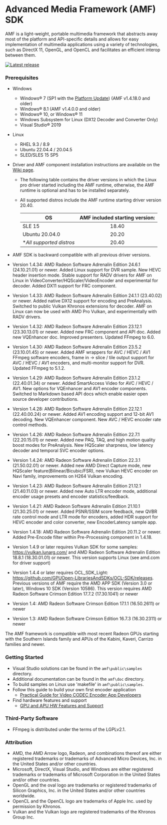 # Advanced Media Framework (AMF) SDK

AMF is a light-weight, portable multimedia framework that abstracts away most of the platform and API-specific details and allows for easy implementation of multimedia applications using a variety of technologies, such as DirectX 11, OpenGL, and OpenCL and facilitates an efficient interop between them.

<div>
  <a href="https://github.com/GPUOpen-LibrariesAndSDKs/AMF/releases/latest/"><img src="http://gpuopen-librariesandsdks.github.io/media/latest-release-button.svg" alt="Latest release" title="Latest release"></a>
</div>

### Prerequisites
* Windows
    * Windows&reg; 7 (SP1 with the [Platform Update](https://msdn.microsoft.com/en-us/library/windows/desktop/jj863687.aspx)) (AMF v1.4.18.0 and older)
    * Windows&reg; 8.1 (AMF v1.4.0.0 and older)
    * Windows&reg; 10, or Windows&reg; 11
    * Windows Subsystem for Linux (DX12 Decoder and Converter Only)
    * Visual Studio&reg; 2019
* Linux
    * RHEL 9.3 / 8.9
    * Ubuntu 22.04.4 / 20.04.5
    * SLED/SLES 15 SP5
* Driver and AMF component installation instructions are available on the [Wiki page](https://github.com/GPUOpen-LibrariesAndSDKs/AMF/wiki).
    * The following table contains the driver versions in which the Linux pro driver started including the AMF runtime, otherwise, the AMF runtime is optional and has to be installed separately.
    * All supported distros include the AMF runtime starting driver version 20.40.

      | OS                        | AMF included starting version:    |
      | -------------             |:-------------:                    |
      | SLE 15                    | 18.40                             |
      | Ubuntu 20.04.0            | 20.20                             |
      | \**All supported distros* | 20.40                             |

* AMF SDK is backward compatible with all previous driver versions.
* Version 1.4.34: AMD Radeon Software Adrenalin Edition 24.6.1 (24.10.21.01) or newer. Added Linux support for DVR sample. New HEVC header insertion mode. Stable support for RADV drivers for AMF on Linux in VideoConverter/HQScaler/VideoEncoder and experimental for decoder. Added DX11 support for FRC component.
* Version 1.4.33: AMD Radeon Software Adrenalin Edition 24.1.1 (23.40.02) or newer. Added native DX12 support for encoding and PreAnalysis. Switched to public Vulkan Khronos extensions for decoder. AMF on Linux can now be used with AMD Pro Vulkan, and experimentally with RADV drivers.
* Version 1.4.32: AMD Radeon Software Adrenalin Edition 23.12.1 (23.30.13.01) or newer. Added new FRC component and API doc. Added new VQEnhancer doc. Improved presenters. Updated FFmpeg to 6.0.
* Version 1.4.30: AMD Radeon Software Adrenalin Edition 23.5.2 (23.10.01.45) or newer. Added AMF wrappers for AVC / HEVC / AV1 FFmpeg software encoders, frame in -> slice / tile output support for AVC / HEVC / AV1 encoders, and multi-monitor support for DVR. Updated FFmpeg to 5.1.2.
* Version 1.4.29: AMD Radeon Software Adrenalin Edition 23.1.2 (22.40.01.34) or newer. Added SmartAccess Video for AVC / HEVC / AV1. New options for VQEnhancer and AV1 encoder components. Switched to Markdown based API docs which enable easier open source developer contributions.
* Version 1.4.28: AMD Radeon Software Adrenalin Edition 22.12.1 (22.40.00.24) or newer. Added AV1 encoding support and 12-bit AV1 decoding. New VQEnhancer component. New AVC / HEVC encoder rate control methods.
* Version 1.4.26: AMD Radeon Software Adrenalin Edition 22.7.1 (22.20.15.01) or newer. Added new PAQ, TAQ, and high motion quality boost modes for PreAnalysis. New HQScaler sharpness, low latency decoder and temporal SVC encoder options. 
* Version 1.4.24: AMD Radeon Software Adrenalin Edition 22.3.1 (21.50.02.01) or newer. Added new AMD Direct Capture mode, new HQScaler feature(Bilinear/Bicubic/FSR), new Vulkan HEVC encoder on Navi family, improvements on H264 Vulkan encoding.
* Version 1.4.23: AMD Radeon Software Adrenalin Edition 21.12.1 (21.40.11.03) or newer. Added new Auto LTR encoder mode, additional encoder usage presets and encoder statistics/feedback.
* Version 1.4.21: AMD Radeon Software Adrenalin Edition 21.10.1 (21.30.25.01) or newer. Added PSNR/SSIM score feedback, new QVBR rate control mode and LTR mode for encoders, added HDR support for HEVC encoder and color converter, new EncoderLatency sample app.
* Version 1.4.18: AMD Radeon Software Adrenalin Edition 20.11.2 or newer. Added Pre-Encode filter within Pre-Processing component in 1.4.18.
* Version 1.4.9 or later requires Vulkan SDK for some samples: https://vulkan.lunarg.com/  and AMD Radeon Software Adrenalin Edition 18.8.1 (18.30.01.01) or newer. This version supports Linux (see amd.com for driver support)
* Version 1.4.4 or later requires OCL_SDK_Light: https://github.com/GPUOpen-LibrariesAndSDKs/OCL-SDK/releases. Previous versions of AMF require the AMD APP SDK (Version 3.0 or later), Windows 10 SDK (Version 10586). This version requires AMD Radeon Software Crimson Edition 17.7.2 (17.30.1041) or newer
* Version 1.4: AMD Radeon Software Crimson Edition 17.1.1 (16.50.2611) or newer
* Version 1.3: AMD Radeon Software Crimson Edition 16.7.3 (16.30.2311) or newer


The AMF framework is compatible with most recent Radeon GPUs starting with the Southern Islands family and APUs of the Kabini, Kaveri, Carrizo families and newer.

### Getting Started
* Visual Studio solutions can be found in the `amf\public\samples` directory.
* Additional documentation can be found in the `amf\doc` directory.
* To build samples on Linux use 'makefile' in `amf\public\samples`.
* Follow this guide to build your own first encoder application
  * [Practical Guide for Video CODEC Encoder App Developers](https://github.com/GPUOpen-LibrariesAndSDKs/AMF/wiki/Guide%20for%20Video%20CODEC%20Encoder%20App%20Developers)
* Find hardware features and support
  * [GPU and APU HW Features and Support](https://github.com/GPUOpen-LibrariesAndSDKs/AMF/wiki/GPU%20and%20APU%20HW%20Features%20and%20Support)

### Third-Party Software
* FFmpeg is distributed under the terms of the LGPLv2.1.

### Attribution
* AMD, the AMD Arrow logo, Radeon, and combinations thereof are either registered trademarks or trademarks of Advanced Micro Devices, Inc. in the United States and/or other countries.
* Microsoft, DirectX, Visual Studio, and Windows are either registered trademarks or trademarks of Microsoft Corporation in the United States and/or other countries.
* OpenGL and the oval logo are trademarks or registered trademarks of Silicon Graphics, Inc. in the United States and/or other countries worldwide.
* OpenCL and the OpenCL logo are trademarks of Apple Inc. used by permission by Khronos.
* Vulkan and the Vulkan logo are registered trademarks of the Khronos Group Inc.

